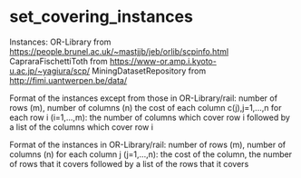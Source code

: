 # set_covering_instances

Instances:
  OR-Library from https://people.brunel.ac.uk/~mastjjb/jeb/orlib/scpinfo.html
  CapraraFischettiToth from https://www-or.amp.i.kyoto-u.ac.jp/~yagiura/scp/
  MiningDatasetRepository from http://fimi.uantwerpen.be/data/

Format of the instances except from those in OR-Library/rail:
  number of rows (m), number of columns (n)
  the cost of each column c(j),j=1,...,n
  for each row i (i=1,...,m): the number of columns which cover
  row i followed by a list of the columns which cover row i

Format of the instances in OR-Library/rail:
  number of rows (m), number of columns (n)
  for each column j (j=1,...,n): the cost of the column, the
  number of rows that it covers followed by a list of the rows 
  that it covers 
